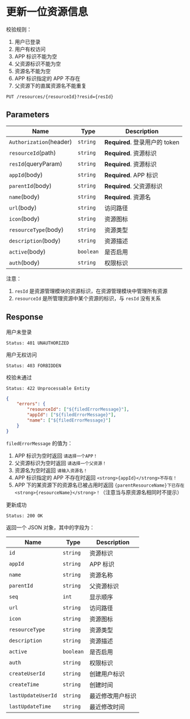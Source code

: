# 更新一位资源信息

校验规则：

1. 用户已登录
2. 用户有权访问
3. APP 标识不能为空
4. 父资源标识不能为空
5. 资源名不能为空
6. APP 标识指定的 APP 不存在
7. 父资源下的直属资源名不能重复

```text
PUT /resources/{resourceId}?resid={resId}
```

## Parameters

| Name                    | Type      | Description                    |
| ----------------------- | --------- | ------------------------------ |
| `Authorization`(header) | `string`  | **Required**. 登录用户的 token |
| `resourceId`(path)      | `string`  | **Required**. 资源标识         |
| `resId`(queryParam)     | `string`  | **Required**. 资源标识         |
| `appId`(body)           | `string`  | **Required**. APP 标识         |
| `parentId`(body)        | `string`  | **Required**. 父资源标识       |
| `name`(body)            | `string`  | **Required**. 资源名           |
| `url`(body)             | `string`  | 访问路径                       |
| `icon`(body)            | `string`  | 资源图标                       |
| `resourceType`(body)    | `string`  | 资源类型                       |
| `description`(body)     | `string`  | 资源描述                       |
| `active`(body)          | `boolean` | 是否启用                       |
| `auth`(body)            | `string`  | 权限标识                       |

注意：

1. `resId` 是资源管理模块的资源标识，在资源管理模块中管理所有资源
2. `resourceId` 是所管理资源中某个资源的标识，与 `resId` 没有关系

## Response

用户未登录

```text
Status: 401 UNAUTHORIZED
```

用户无权访问

```text
Status: 403 FORBIDDEN
```

校验未通过

```text
Status: 422 Unprocessable Entity
```

```json
{
    "errors": {
        "resourceId": ["${filedErrorMessage}"],
        "appId": ["${filedErrorMessage}"],
        "name": ["${filedErrorMessage}"]
    }
}
```

`filedErrorMessage` 的值为：

1. APP 标识为空时返回 `请选择一个APP！`
2. 父资源标识为空时返回 `请选择一个父资源！`
3. 资源名为空时返回 `请输入资源名！`
4. APP 标识指定的 APP 不存在时返回 `<strong>{appId}</strong>不存在！`
5. APP 下的某资源下的资源名已被占用时返回 `{parentResourceName}下已存在<strong>{resourceName}</strong>！`（注意当与原资源名相同时不提示）

更新成功

```text
Status: 200 OK
```

返回一个 JSON 对象，其中的字段为：

| Name               | Type      | Description      |
| ------------------ | --------- | ---------------- |
| `id`               | `string`  | 资源标识         |
| `appId`            | `string`  | APP 标识         |
| `name`             | `string`  | 资源名称         |
| `parentId`         | `string`  | 父资源标识       |
| `seq`              | `int`     | 显示顺序         |
| `url`              | `string`  | 访问路径         |
| `icon`             | `string`  | 资源图标         |
| `resourceType`     | `string`  | 资源类型         |
| `description`      | `string`  | 资源描述         |
| `active`           | `boolean` | 是否启用         |
| `auth`             | `string`  | 权限标识         |
| `createUserId`     | `string`  | 创建用户标识     |
| `createTime`       | `string`  | 创建时间         |
| `lastUpdateUserId` | `string`  | 最近修改用户标识 |
| `lastUpdateTime`   | `string`  | 最近修改时间     |
